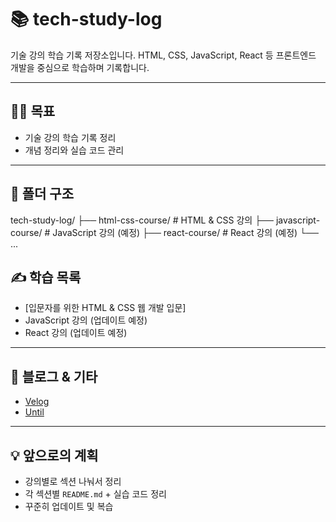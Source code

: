 # 📚 tech-study-log
기술 강의 학습 기록 저장소입니다.
HTML, CSS, JavaScript, React 등 프론트엔드 개발을 중심으로 학습하며 기록합니다.


---

## 👩‍🚀 목표
- 기술 강의 학습 기록 정리
- 개념 정리와 실습 코드 관리


---

## 📁 폴더 구조
tech-study-log/
├── html-css-course/ # HTML & CSS 강의
├── javascript-course/ # JavaScript 강의 (예정)
├── react-course/ # React 강의 (예정)
└── ...

## ✍️ 학습 목록
- [입문자를 위한 HTML & CSS 웹 개발 입문]
- JavaScript 강의 (업데이트 예정)
- React 강의 (업데이트 예정)

---

## 🔗 블로그 & 기타
- [Velog](https://velog.io/@swmg00)
- [Until](https://until.blog/@swmg03)
---

## 💡 앞으로의 계획
- 강의별로 섹션 나눠서 정리
- 각 섹션별 `README.md` + 실습 코드 정리
- 꾸준히 업데이트 및 복습
